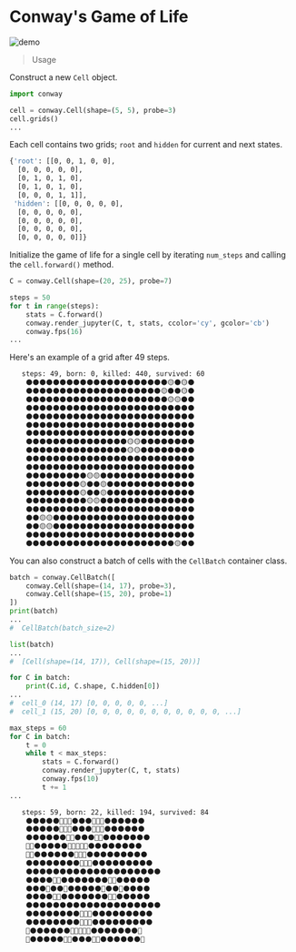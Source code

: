 # Conway's Game of Life

![demo](src/demo.png)

> Usage

Construct a new `Cell` object.

```python
import conway

cell = conway.Cell(shape=(5, 5), probe=3)
cell.grids()
...
```

Each cell contains two grids; `root` and `hidden` for current and next states.

```bash
{'root': [[0, 0, 1, 0, 0],
  [0, 0, 0, 0, 0],
  [0, 1, 0, 1, 0],
  [0, 1, 0, 1, 0],
  [0, 0, 0, 1, 1]],
 'hidden': [[0, 0, 0, 0, 0],
  [0, 0, 0, 0, 0],
  [0, 0, 0, 0, 0],
  [0, 0, 0, 0, 0],
  [0, 0, 0, 0, 0]]}
```

Initialize the game of life for a single cell by iterating `num_steps` and calling the `cell.forward()` method.

```python
C = conway.Cell(shape=(20, 25), probe=7)

steps = 50
for t in range(steps):
    stats = C.forward()
    conway.render_jupyter(C, t, stats, ccolor='cy', gcolor='cb')
    conway.fps(16)
...
```

Here's an example of a grid after 49 steps.

```markdown
   steps: 49, born: 0, killed: 440, survived: 60
    ⚫⚫⚫⚫⚫⚫⚫⚫⚫⚫⚫⚫⚫⚫⚫⚫⚫⚫⚫⚫⚫🟡⚫🟡⚫
    ⚫⚫⚫⚫⚫⚫⚫⚫⚫⚫⚫⚫⚫⚫⚫⚫⚫⚫⚫⚫🟡⚫⚫🟡⚫
    ⚫⚫⚫⚫⚫⚫⚫⚫⚫⚫⚫⚫⚫⚫⚫⚫⚫⚫⚫⚫⚫🟡🟡⚫⚫
    ⚫⚫⚫⚫⚫⚫⚫⚫⚫⚫⚫⚫⚫⚫⚫⚫⚫⚫⚫⚫⚫⚫⚫⚫⚫
    ⚫⚫⚫⚫⚫⚫⚫⚫⚫⚫⚫⚫⚫⚫⚫⚫⚫⚫⚫⚫⚫⚫⚫⚫⚫
    ⚫⚫⚫⚫⚫⚫⚫⚫⚫⚫⚫⚫⚫⚫⚫⚫⚫⚫⚫⚫⚫⚫⚫⚫⚫
    ⚫⚫⚫⚫⚫⚫⚫⚫⚫⚫⚫⚫⚫⚫⚫⚫⚫⚫⚫⚫⚫⚫⚫⚫⚫
    ⚫⚫⚫⚫⚫⚫⚫⚫⚫⚫⚫⚫⚫⚫⚫🟡🟡⚫⚫⚫⚫⚫⚫⚫⚫
    ⚫⚫⚫⚫⚫⚫⚫⚫⚫⚫⚫⚫⚫⚫⚫🟡🟡⚫⚫⚫⚫⚫⚫⚫⚫
    ⚫⚫⚫⚫⚫⚫⚫⚫⚫⚫⚫⚫⚫⚫⚫⚫⚫⚫⚫⚫⚫⚫⚫⚫⚫
    ⚫⚫⚫⚫⚫⚫⚫⚫⚫⚫⚫⚫⚫⚫⚫⚫⚫⚫⚫⚫⚫⚫⚫⚫⚫
    ⚫⚫⚫⚫⚫⚫⚫⚫⚫🟡🟡⚫⚫⚫⚫⚫⚫⚫⚫⚫⚫⚫⚫⚫⚫
    ⚫⚫⚫⚫⚫⚫⚫⚫🟡⚫⚫🟡⚫⚫⚫⚫⚫⚫⚫⚫⚫⚫⚫⚫⚫
    ⚫⚫⚫⚫⚫⚫⚫⚫🟡⚫⚫🟡⚫⚫⚫⚫⚫⚫⚫⚫⚫⚫⚫⚫⚫
    ⚫⚫⚫⚫⚫⚫⚫⚫⚫🟡🟡⚫⚫⚫⚫⚫⚫⚫⚫⚫⚫⚫⚫⚫⚫
    ⚫⚫⚫⚫⚫⚫⚫⚫⚫⚫⚫⚫⚫⚫⚫⚫⚫⚫⚫⚫⚫⚫⚫⚫⚫
    ⚫⚫🟡🟡⚫⚫⚫⚫⚫⚫⚫⚫⚫⚫⚫⚫⚫⚫⚫⚫⚫⚫⚫⚫⚫
    ⚫⚫🟡🟡⚫⚫⚫⚫⚫⚫⚫⚫⚫⚫⚫⚫⚫⚫⚫⚫⚫⚫⚫⚫⚫
    ⚫⚫⚫⚫⚫⚫⚫⚫⚫⚫⚫⚫⚫⚫⚫⚫⚫⚫⚫⚫⚫⚫⚫⚫⚫
    ⚫⚫⚫⚫⚫⚫⚫⚫⚫⚫⚫⚫⚫⚫⚫⚫⚫⚫⚫⚫⚫⚫🟡⚫⚫
```

You can also construct a batch of cells with the `CellBatch` container class.

```python
batch = conway.CellBatch([
    conway.Cell(shape=(14, 17), probe=3),
    conway.Cell(shape=(15, 20), probe=1)
])
print(batch)
...
#  CellBatch(batch_size=2)
```

```python
list(batch)
...
#  [Cell(shape=(14, 17)), Cell(shape=(15, 20))]
```

```python
for C in batch:
    print(C.id, C.shape, C.hidden[0])
...
#  cell_0 (14, 17) [0, 0, 0, 0, 0, ...]
#  cell_1 (15, 20) [0, 0, 0, 0, 0, 0, 0, 0, 0, 0, 0, ...]
```

```python
max_steps = 60
for C in batch:
    t = 0
    while t < max_steps:
        stats = C.forward()
        conway.render_jupyter(C, t, stats)
        conway.fps(10)
        t += 1
...
```

```markdown
   steps: 59, born: 22, killed: 194, survived: 84
    ⚫⚫⚫⚫⚫🔴🔴🔴⚫⚫⚫🔴🔴🔴⚫⚫⚫⚫⚫⚫
    ⚫⚫⚫⚫⚫🔴🔴🔴⚫⚫⚫🔴🔴🔴⚫⚫⚫⚫⚫⚫
    ⚫⚫⚫⚫⚫⚫🔴🔴⚫⚫⚫🔴🔴⚫⚫⚫⚫⚫⚫⚫
    🔴🔴⚫⚫⚫⚫⚫🔴🔴🔴🔴🔴⚫⚫⚫⚫⚫⚫⚫⚫
    🔴🔴⚫⚫⚫⚫⚫⚫🔴🔴🔴⚫⚫⚫⚫⚫⚫⚫⚫⚫
    ⚫⚫⚫⚫⚫⚫⚫⚫🔴🔴🔴⚫⚫⚫⚫⚫⚫⚫⚫⚫
    ⚫⚫⚫⚫⚫⚫⚫⚫⚫⚫⚫⚫⚫⚫⚫⚫⚫⚫⚫⚫
    ⚫⚫⚫⚫🔴🔴⚫⚫⚫⚫⚫⚫⚫🔴🔴⚫⚫⚫⚫⚫
    ⚫⚫⚫🔴⚫⚫🔴⚫⚫⚫⚫⚫🔴⚫⚫🔴⚫⚫⚫⚫
    ⚫⚫⚫⚫🔴🔴⚫⚫⚫⚫⚫⚫⚫🔴🔴⚫⚫⚫⚫⚫
    ⚫⚫⚫⚫⚫⚫⚫⚫⚫⚫⚫⚫⚫⚫⚫⚫⚫⚫⚫⚫
    ⚫⚫⚫⚫⚫⚫⚫⚫🔴🔴🔴⚫⚫⚫⚫⚫⚫⚫⚫⚫
    ⚫⚫⚫⚫⚫⚫⚫⚫🔴🔴🔴⚫⚫⚫⚫⚫⚫⚫⚫⚫
    🔴⚫⚫⚫⚫⚫⚫🔴🔴🔴🔴🔴⚫⚫⚫⚫⚫⚫⚫🔴
    🔴⚫⚫⚫⚫⚫🔴🔴⚫⚫⚫🔴🔴⚫⚫⚫⚫⚫⚫🔴
```
